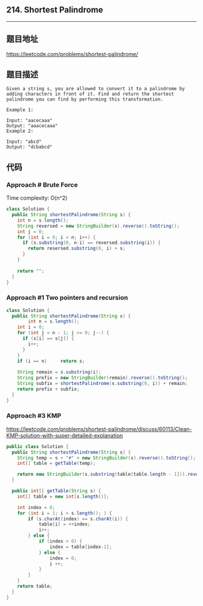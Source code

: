 ## 214. Shortest Palindrome

----
## 题目地址

https://leetcode.com/problems/shortest-palindrome/

## 题目描述
```
Given a string s, you are allowed to convert it to a palindrome by adding characters in front of it. Find and return the shortest palindrome you can find by performing this transformation.

Example 1:

Input: "aacecaaa"
Output: "aaacecaaa"
Example 2:

Input: "abcd"
Output: "dcbabcd"
```

## 代码

### Approach # Brute Force

Time complexity: O(n^2)

```java
class Solution {
  public String shortestPalindrome(String s) {
    int n = s.length();
    String reversed = new StringBuilder(s).reverse().toString();
    int j = 0;
    for (int i = 0; i < n; i++) {
      if (s.substring(0, n-i) == reversed.substring(i)) {
        return resersed.substring(0, i) + s;
      }
    }
    
    return "";
  }
}
```

### Approach #1 Two pointers and recursion

```java
class Solution {
  public String shortestPalindrome(String s) {
		int n = s.length();
    int i = 0;
    for (int j = n - 1; j >= 0; j--) {
      if (s[i] == s[j]) {
        i++;
      }
    }
    if (i == n) 	return s;
    
    String remain = s.substring(i);
    String prefix = new StringBuilder(remain).reverse().toString();
    String subfix = shortestPalindrome(s.substring(0, i)) + remain;
    return prefix + subfix;
  }
}
```

### Approach #3 KMP

https://leetcode.com/problems/shortest-palindrome/discuss/60113/Clean-KMP-solution-with-super-detailed-explanation

```JAVA
public class Solution {
  public String shortestPalindrome(String s) {
    String temp = s + "#" + new StringBuilder(s).reverse().toString();
    int[] table = getTable(temp);

    return new StringBuilder(s.substring(table[table.length - 1])).reverse().toString() + s;
  }

  public int[] getTable(String s) {
    int[] table = new int[s.length()];

    int index = 0;
    for (int i = 1; i < s.length(); ) {
        if (s.charAt(index) == s.charAt(i)) {
            table[i] = ++index;
            i++;
        } else {
            if (index > 0) {
                index = table[index-1];
            } else {
                index = 0;
                i ++;
            }
        }
    }
    return table;
  }
}
```
















